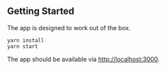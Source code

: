 
## Getting Started

The app is designed to work out of the box.

```shell
yarn install
yarn start
```

The app should be available via [http://localhost:3000](http://localhost:3000).
